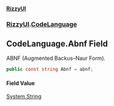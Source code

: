 #### [RizzyUI](index 'index')
### [RizzyUI](RizzyUI 'RizzyUI').[CodeLanguage](RizzyUI.CodeLanguage 'RizzyUI.CodeLanguage')

## CodeLanguage.Abnf Field

ABNF (Augmented Backus–Naur Form).

```csharp
public const string Abnf = abnf;
```

#### Field Value
[System.String](https://docs.microsoft.com/en-us/dotnet/api/System.String 'System.String')